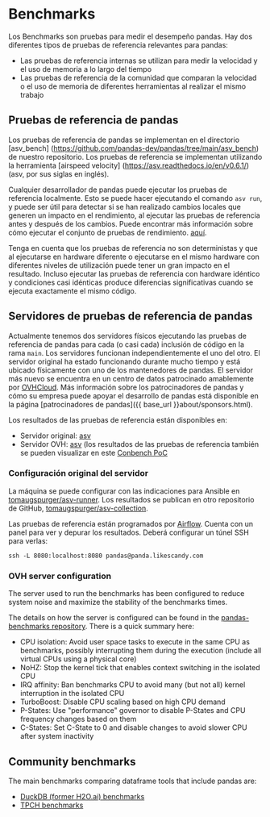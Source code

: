 # Benchmarks

Los Benchmarks son pruebas para medir el desempeño pandas. Hay dos diferentes
tipos de pruebas de referencia relevantes para pandas:

- Las pruebas  de referencia internas se utilizan para medir la velocidad y el uso de memoria a lo largo del tiempo
- Las pruebas de referencia de la comunidad que comparan la velocidad o el uso de memoria de diferentes herramientas al realizar el mismo trabajo

## Pruebas de referencia de pandas

Los pruebas de referencia de pandas se implementan en el directorio [asv_bench] (https://github.com/pandas-dev/pandas/tree/main/asv_bench)
de nuestro repositorio. Los pruebas de referencia se implementan utilizando la herramienta [airspeed velocity] (https://asv.readthedocs.io/en/v0.6.1/) (asv, por sus siglas en inglés).

Cualquier desarrollador de pandas puede ejecutar los pruebas de referencia localmente. Esto se puede hacer ejecutando el comando `asv run`, y puede ser útil para detectar si se han realizado cambios locales que generen un impacto en el rendimiento, al ejecutar las pruebas de referencia antes y después de los cambios.
Puede encontrar más información sobre cómo ejecutar el conjunto de pruebas de rendimiento.
[aquí](https://pandas.pydata.org/docs/dev/development/contributing_codebase.html#running-the-performance-test-suite).

Tenga en cuenta que los pruebas de referencia no son deterministas y que al ejecutarse en hardware diferente o ejecutarse en el mismo hardware con diferentes niveles de utilización puede tener un gran impacto en el resultado. Incluso ejecutar las pruebas de referencia con hardware idéntico y condiciones casi idénticas produce diferencias significativas cuando se ejecuta exactamente el mismo código.

## Servidores de pruebas de referencia de pandas

Actualmente tenemos dos servidores físicos ejecutando las pruebas de referencia de pandas para cada (o casi cada) inclusión de código en la rama `main`. Los servidores funcionan independientemente el uno del otro. El servidor original ha estado funcionando durante mucho tiempo y está ubicado físicamente con uno de los mantenedores de pandas. El servidor más nuevo se encuentra en un centro de datos patrocinado amablemente por [OVHCloud](https://www.ovhcloud.com/). Más información sobre los patrocinadores de pandas y cómo su empresa puede apoyar el desarrollo de pandas está disponible en la página [patrocinadores de pandas]({{ base_url }}about/sponsors.html).

Los resultados de las pruebas de referencia están disponibles en:

- Servidor original: [asv](https://asv-runner.github.io/asv-collection/pandas/)
- Servidor OVH: [asv](https://pandas.pydata.org/benchmarks/asv/) (los resultados de las pruebas de referencia también se pueden visualizar en este [Conbench PoC](http://57.128.112.95:5000/)

### Configuración original del servidor

La máquina se puede configurar con las indicaciones para Ansible en [tomaugspurger/asv-runner](https://github.com/tomaugspurger/asv-runner).
Los resultados se publican en otro repositorio de GitHub, [tomaugspurger/asv-collection](https://github.com/tomaugspurger/asv-collection).

Las pruebas de referencia están programados por [Airflow](https://airflow.apache.org/).
Cuenta con un panel para ver y depurar los resultados.
Deberá configurar un túnel SSH para verlas:

```
ssh -L 8080:localhost:8080 pandas@panda.likescandy.com
```

### OVH server configuration

The server used to run the benchmarks has been configured to reduce system
noise and maximize the stability of the benchmarks times.

The details on how the server is configured can be found in the
[pandas-benchmarks repository](https://github.com/pandas-dev/pandas-benchmarks).
There is a quick summary here:

- CPU isolation: Avoid user space tasks to execute in the same CPU as benchmarks, possibly interrupting them during the execution (include all virtual CPUs using a physical core)
- NoHZ: Stop the kernel tick that enables context switching in the isolated CPU
- IRQ affinity: Ban benchmarks CPU to avoid many (but not all) kernel interruption in the isolated CPU
- TurboBoost: Disable CPU scaling based on high CPU demand
- P-States: Use "performance" governor to disable P-States and CPU frequency changes based on them
- C-States: Set C-State to 0 and disable changes to avoid slower CPU after system inactivity

## Community benchmarks

The main benchmarks comparing dataframe tools that include pandas are:

- [DuckDB (former H2O.ai) benchmarks](https://duckdblabs.github.io/db-benchmark/)
- [TPCH benchmarks](https://pola.rs/posts/benchmarks/)
